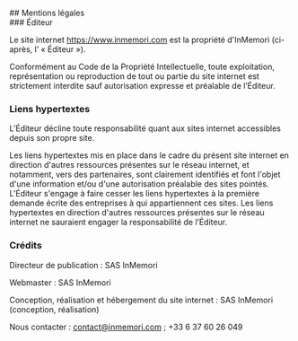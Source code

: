 <br/>  
## Mentions légales  
<br/>  
### Éditeur  

Le site internet https://www.inmemori.com est la propriété d'InMemori (ci-après, l’ « Éditeur »).  

Conformément au Code de la Propriété Intellectuelle, toute exploitation, représentation ou reproduction de tout ou partie du site internet est strictement interdite sauf autorisation expresse et préalable de l’Éditeur.  

### Liens hypertextes  

L’Éditeur décline toute responsabilité quant aux sites internet accessibles depuis son propre site.  

Les liens hypertextes mis en place dans le cadre du présent site internet en direction d'autres ressources présentes sur le réseau internet, et notamment, vers des partenaires, sont clairement identifiés et font l'objet d'une information et/ou d'une autorisation préalable des sites pointés. L’Éditeur s'engage à faire cesser les liens hypertextes à la première demande écrite des entreprises à qui appartiennent ces sites. Les liens hypertextes en direction d'autres ressources présentes sur le réseau internet ne sauraient engager la responsabilité de l’Éditeur.  

### Crédits  

Directeur de publication : SAS InMemori

Webmaster : SAS InMemori

Conception, réalisation et hébergement du site internet : SAS InMemori (conception, réalisation)

Nous contacter : contact@inmemori.com ; +33 6 37 60 26 049 
<br/>
<br/>
